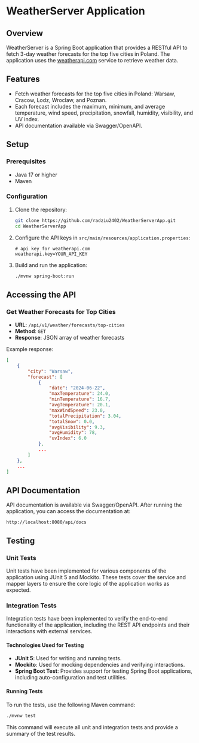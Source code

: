 # WeatherServer Application

## Overview

WeatherServer is a Spring Boot application that provides a RESTful API to fetch 3-day weather forecasts for the top five cities in Poland. The application uses the [weatherapi.com](https://www.weatherapi.com/) service to retrieve weather data.

## Features

- Fetch weather forecasts for the top five cities in Poland: Warsaw, Cracow, Lodz, Wroclaw, and Poznan.
- Each forecast includes the maximum, minimum, and average temperature, wind speed, precipitation, snowfall, humidity, visibility, and UV index.
- API documentation available via Swagger/OpenAPI.

## Setup

### Prerequisites

- Java 17 or higher
- Maven

### Configuration

1. Clone the repository:
   ```sh
   git clone https://github.com/radziu2402/WeatherServerApp.git
   cd WeatherServerApp
   ```

2. Configure the API keys in `src/main/resources/application.properties`:
   ```properties
   # api key for weatherapi.com
   weatherapi.key=YOUR_API_KEY
   ```
3. Build and run the application:
   ```sh
   ./mvnw spring-boot:run
   ```

## Accessing the API

### Get Weather Forecasts for Top Cities

- **URL**: `/api/v1/weather/forecasts/top-cities`
- **Method**: `GET`
- **Response**: JSON array of weather forecasts

Example response:
```json
[
    {
        "city": "Warsaw",
        "forecast": [
            {
                "date": "2024-06-22",
                "maxTemperature": 24.0,
                "minTemperature": 16.7,
                "avgTemperature": 20.1,
                "maxWindSpeed": 23.0,
                "totalPrecipitation": 3.04,
                "totalSnow": 0.0,
                "avgVisibility": 9.3,
                "avgHumidity": 78,
                "uvIndex": 6.0
            },
            ...
        ]
    },
    ...
]
```

## API Documentation

API documentation is available via Swagger/OpenAPI. After running the application, you can access the documentation at:

```
http://localhost:8080/api/docs
```

## Testing

### Unit Tests

Unit tests have been implemented for various components of the application using JUnit 5 and Mockito. These tests cover the service and mapper layers to ensure the core logic of the application works as expected.

### Integration Tests

Integration tests have been implemented to verify the end-to-end functionality of the application, including the REST API endpoints and their interactions with external services.

#### Technologies Used for Testing

- **JUnit 5**: Used for writing and running tests.
- **Mockito**: Used for mocking dependencies and verifying interactions.
- **Spring Boot Test**: Provides support for testing Spring Boot applications, including auto-configuration and test utilities.

#### Running Tests

To run the tests, use the following Maven command:

```sh
./mvnw test
```

This command will execute all unit and integration tests and provide a summary of the test results.
